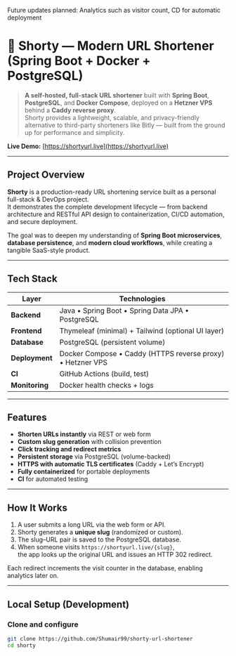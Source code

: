 Future updates planned: Analytics such as visitor count, CD for automatic deployment
# 🔗 Shorty — Modern URL Shortener (Spring Boot + Docker + PostgreSQL)

> **A self-hosted, full-stack URL shortener** built with **Spring Boot**, **PostgreSQL**, and **Docker Compose**, deployed on a **Hetzner VPS** behind a **Caddy reverse proxy**.  
> Shorty provides a lightweight, scalable, and privacy-friendly alternative to third-party shorteners like Bitly — built from the ground up for performance and simplicity.

**Live Demo:** [https://shortyurl.live](https://shortyurl.live)

---

## Project Overview

**Shorty** is a production-ready URL shortening service built as a personal full-stack & DevOps project.  
It demonstrates the complete development lifecycle — from backend architecture and RESTful API design to containerization, CI/CD automation, and secure deployment.

The goal was to deepen my understanding of **Spring Boot microservices**, **database persistence**, and **modern cloud workflows**, while creating a tangible SaaS-style product.

---

## Tech Stack

| Layer | Technologies |
|-------|---------------|
| **Backend** | Java • Spring Boot • Spring Data JPA • PostgreSQL |
| **Frontend** | Thymeleaf (minimal) + Tailwind (optional UI layer) |
| **Database** | PostgreSQL (persistent volume) |
| **Deployment** | Docker Compose • Caddy (HTTPS reverse proxy) • Hetzner VPS |
| **CI** | GitHub Actions (build, test) |
| **Monitoring** | Docker health checks + logs |

---

## Features

- **Shorten URLs instantly** via REST or web form  
- **Custom slug generation** with collision prevention  
- **Click tracking and redirect metrics**  
- **Persistent storage** via PostgreSQL (volume-backed)  
- **HTTPS with automatic TLS certificates** (Caddy + Let’s Encrypt)  
- **Fully containerized** for portable deployments  
- **CI** for automated testing

---

## How It Works

1. A user submits a long URL via the web form or API.  
2. Shorty generates a **unique slug** (randomized or custom).  
3. The slug–URL pair is saved to the PostgreSQL database.  
4. When someone visits `https://shortyurl.live/{slug}`,  
   the app looks up the original URL and issues an HTTP 302 redirect.  

Each redirect increments the visit counter in the database, enabling analytics later on.

---

## Local Setup (Development)

### Clone and configure
```bash
git clone https://github.com/Shumair99/shorty-url-shortener
cd shorty
```

